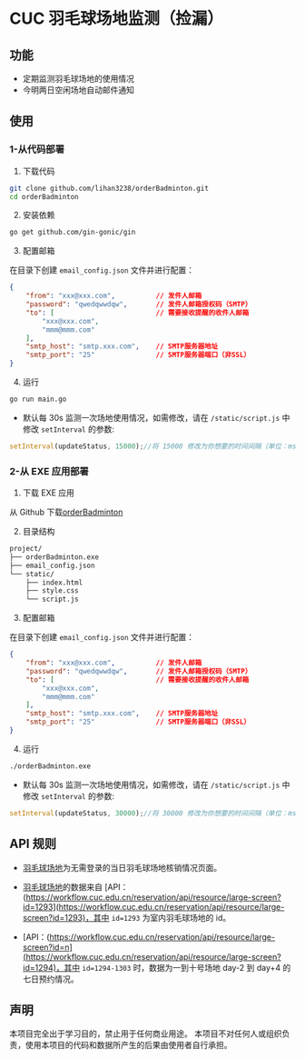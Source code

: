 # CUC 羽毛球场地监测（捡漏）

## 功能

- 定期监测羽毛球场地的使用情况
- 今明两日空闲场地自动邮件通知

## 使用

### 1-从代码部署

1. 下载代码

```bash
git clone github.com/lihan3238/orderBadminton.git
cd orderBadminton
```

2. 安装依赖

```bash
go get github.com/gin-gonic/gin
```

3. 配置邮箱

在目录下创建 `email_config.json` 文件并进行配置：

```json
{
    "from": "xxx@xxx.com",          // 发件人邮箱
    "password": "qwedqwwdqw",       // 发件人邮箱授权码（SMTP）
    "to": [                         // 需要接收提醒的收件人邮箱
        "xxx@xxx.com",
        "mmm@mmm.com"
    ],
    "smtp_host": "smtp.xxx.com",    // SMTP服务器地址
    "smtp_port": "25"               // SMTP服务器端口（非SSL）
}
```

4. 运行

```bash
go run main.go
```

- 默认每 30s 监测一次场地使用情况，如需修改，请在 `/static/script.js` 中修改 `setInterval` 的参数:

```js
setInterval(updateStatus, 15000);//将 15000 修改为你想要的时间间隔（单位：ms）
```

### 2-从 EXE 应用部署

1. 下载 EXE 应用

从 Github 下载[orderBadminton](https://github.com/lihan3238/orderBadminton/releases/latest)

2. 目录结构
    
```bash
project/
├── orderBadminton.exe
├── email_config.json
└── static/
    ├── index.html
    ├── style.css
    └── script.js
```

3. 配置邮箱

在目录下创建 `email_config.json` 文件并进行配置：

```json
{
    "from": "xxx@xxx.com",          // 发件人邮箱
    "password": "qwedqwwdqw",       // 发件人邮箱授权码（SMTP）
    "to": [                         // 需要接收提醒的收件人邮箱
        "xxx@xxx.com",
        "mmm@mmm.com"
    ],
    "smtp_host": "smtp.xxx.com",    // SMTP服务器地址
    "smtp_port": "25"               // SMTP服务器端口（非SSL）
}
```

4. 运行

```bash
./orderBadminton.exe
```

- 默认每 30s 监测一次场地使用情况，如需修改，请在 `/static/script.js` 中修改 `setInterval` 的参数:

```js
setInterval(updateStatus, 30000);//将 30000 修改为你想要的时间间隔（单位：ms）
```

## API 规则

- [羽毛球场地](https://workflow.cuc.edu.cn/reservation/fe/site/appointmentscreen?id=1293)为无需登录的当日羽毛球场地核销情况页面。

- [羽毛球场地](https://workflow.cuc.edu.cn/reservation/fe/site/appointmentscreen?id=1293)的数据来自 [API：(https://workflow.cuc.edu.cn/reservation/api/resource/large-screen?id=1293](https://workflow.cuc.edu.cn/reservation/api/resource/large-screen?id=1293)，其中 `id=1293` 为室内羽毛球场地的 id。

- [API：(https://workflow.cuc.edu.cn/reservation/api/resource/large-screen?id=n](https://workflow.cuc.edu.cn/reservation/api/resource/large-screen?id=1294)，其中 `id=1294-1303` 时，数据为一到十号场地 day-2 到 day+4 的七日预约情况。

## 声明

本项目完全出于学习目的，禁止用于任何商业用途。
本项目不对任何人或组织负责，使用本项目的代码和数据所产生的后果由使用者自行承担。